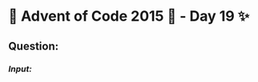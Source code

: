 # :christmas_tree: Advent of Code 2015 :christmas_tree: - Day 19 :sparkles:
## Question: 
>
>
>

### *Input:*

>
>
>